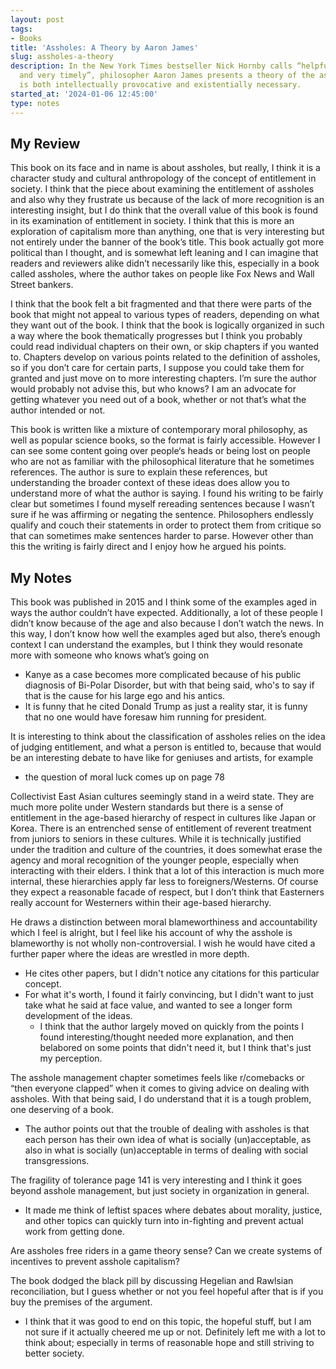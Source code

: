 ```yaml
---
layout: post
tags:
- Books
title: 'Assholes: A Theory by Aaron James'
slug: assholes-a-theory
description: In the New York Times bestseller Nick Hornby calls “helpful, stimulating,
  and very timely”, philosopher Aaron James presents a theory of the asshole that
  is both intellectually provocative and existentially necessary.
started_at: '2024-01-06 12:45:00'
type: notes
---
```


## My Review

This book on its face and in name is about assholes, but really, I think it is a character study and cultural anthropology of the concept of entitlement in society. I think that the piece about examining the entitlement of assholes and also why they frustrate us because of the lack of more recognition is an interesting insight, but I do think that the overall value of this book is found in its examination of entitlement in society. I think that this is more an exploration of capitalism more than anything, one that is very interesting but not entirely under the banner of the book’s title. This book actually got more political than I thought, and is somewhat left leaning and I can imagine that readers and reviewers alike didn’t necessarily like this, especially in a book called assholes, where the author takes on people like Fox News and Wall Street bankers. 

I think that the book felt a bit fragmented and that there were parts of the book that might not appeal to various types of readers, depending on what they want out of the book. I think that the book is logically organized in such a way where the book thematically progresses but I think you probably could read individual chapters on their own, or skip chapters if you wanted to. Chapters develop on various points related to the definition of assholes, so if you don’t care for certain parts, I suppose you could take them for granted and just move on to more interesting chapters. I’m sure the author would probably not advise this, but who knows? I am an advocate for getting whatever you need out of a book, whether or not that’s what the author intended or not. 

This book is written like a mixture of contemporary moral philosophy, as well as popular science books, so the format is fairly accessible. However I can see some content going over people‘s heads or being lost on people who are not as familiar with the philosophical literature that he sometimes references. The author is sure to explain these references, but understanding the broader context of these ideas does allow you to understand more of what the author is saying. I found his writing to be fairly clear but sometimes I found myself rereading sentences because I wasn’t sure if he was affirming or negating the sentence. Philosophers endlessly qualify and couch their statements in order to protect them from critique so that can sometimes make sentences harder to parse. However other than this the writing is fairly direct and I enjoy how he argued his points. 

## My Notes

This book was published in 2015 and I think some of the examples aged in ways the author couldn’t have expected. Additionally, a lot of these people I didn’t know because of the age and also because I don’t watch the news. In this way, I don’t know how well the examples aged but also, there’s enough context I can understand the examples, but I think they would resonate more with someone who knows what’s going on 
* Kanye as a case becomes more complicated because of his public diagnosis of Bi-Polar Disorder, but with that being said, who's to say if that is the cause for his large ego and his antics.
* It is funny that he cited Donald Trump as just a reality star, it is funny that no one would have foresaw him running for president.

It is interesting to think about the classification of assholes relies on the idea of judging entitlement, and what a person is entitled to, because that would be an interesting debate to have like for geniuses and artists, for example 
* the question of moral luck comes up on page 78

Collectivist East Asian cultures seemingly stand in a weird state. They are much more polite under Western standards but there is a sense of entitlement in the age-based hierarchy of respect in cultures like Japan or Korea. There is an entrenched sense of entitlement of reverent treatment from juniors to seniors in these cultures. While it is technically justified under the tradition and culture of the countries, it does somewhat erase the agency and moral recognition of the younger people, especially when interacting with their elders. I think that a lot of this interaction is much more internal, these hierarchies apply far less to foreigners/Westerns. Of course they expect a reasonable facade of respect, but I don’t think that Easterners really account for Westerners within their age-based hierarchy. 

He draws a distinction between moral blameworthiness and accountability which I feel is alright, but I feel like his account of why the asshole is blameworthy is not wholly non-controversial. I wish he would have cited a further paper where the ideas are wrestled in more depth. 
* He cites other papers, but I didn't notice any citations for this particular concept.
* For what it's worth, I found it fairly convincing, but I didn't want to just take what he said at face value, and wanted to see a longer form development of the ideas.
    * I think that the author largely moved on quickly from the points I found interesting/thought needed more explanation, and then belabored on some points that didn't need it, but I think that's just my perception.

The asshole management chapter sometimes feels like r/comebacks or “then everyone clapped” when it comes to giving advice on dealing with assholes. With that being said, I do understand that it is a tough problem, one deserving of a book.
* The author points out that the trouble of dealing with assholes is that each person has their own idea of what is socially (un)acceptable, as also in what is socially (un)acceptable in terms of dealing with social transgressions.

The fragility of tolerance page 141 is very interesting and I think it goes beyond asshole management, but just society in organization in general. 
* It made me think of leftist spaces where debates about morality, justice, and other topics can quickly turn into in-fighting and prevent actual work from getting done.

Are assholes free riders in a game theory sense? Can we create systems of incentives to prevent asshole capitalism? 

The book dodged the black pill by discussing Hegelian and Rawlsian reconciliation, but I guess whether or not you feel hopeful after that is if you buy the premises of the argument.
* I think that it was good to end on this topic, the hopeful stuff, but I am not sure if it actually cheered me up or not. Definitely left me with a lot to think about; especially in terms of reasonable hope and still striving to better society.